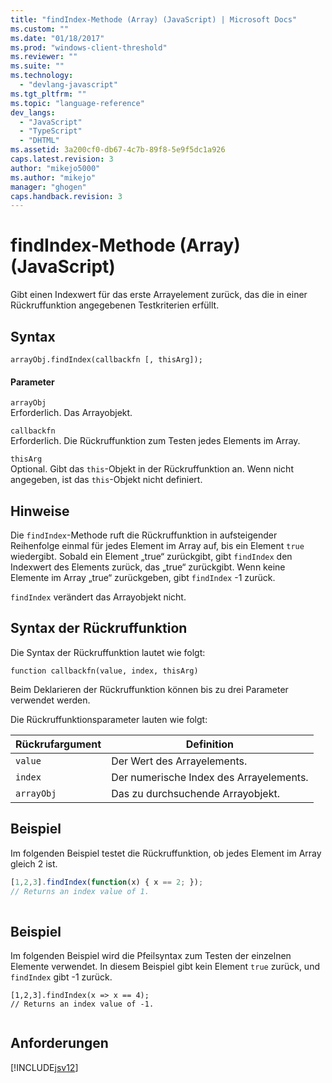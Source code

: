 ```yaml
---
title: "findIndex-Methode (Array) (JavaScript) | Microsoft Docs"
ms.custom: ""
ms.date: "01/18/2017"
ms.prod: "windows-client-threshold"
ms.reviewer: ""
ms.suite: ""
ms.technology: 
  - "devlang-javascript"
ms.tgt_pltfrm: ""
ms.topic: "language-reference"
dev_langs: 
  - "JavaScript"
  - "TypeScript"
  - "DHTML"
ms.assetid: 3a200cf0-db67-4c7b-89f8-5e9f5dc1a926
caps.latest.revision: 3
author: "mikejo5000"
ms.author: "mikejo"
manager: "ghogen"
caps.handback.revision: 3
---
```

# findIndex-Methode (Array) (JavaScript)
Gibt einen Indexwert für das erste Arrayelement zurück, das die in einer Rückruffunktion angegebenen Testkriterien erfüllt.  
  
## Syntax  
  
```  
arrayObj.findIndex(callbackfn [, thisArg]);  
```  
  
#### Parameter  
 `arrayObj`  
 Erforderlich.  Das Arrayobjekt.  
  
 `callbackfn`  
 Erforderlich.  Die Rückruffunktion zum Testen jedes Elements im Array.  
  
 `thisArg`  
 Optional.  Gibt das `this`\-Objekt in der Rückruffunktion an.  Wenn nicht angegeben, ist das `this`\-Objekt nicht definiert.  
  
## Hinweise  
 Die `findIndex`\-Methode ruft die Rückruffunktion in aufsteigender Reihenfolge einmal für jedes Element im Array auf, bis ein Element `true` wiedergibt.  Sobald ein Element „true“ zurückgibt, gibt `findIndex` den Indexwert des Elements zurück, das „true“ zurückgibt.  Wenn keine Elemente im Array „true“ zurückgeben, gibt `findIndex` \-1 zurück.  
  
 `findIndex` verändert das Arrayobjekt nicht.  
  
## Syntax der Rückruffunktion  
 Die Syntax der Rückruffunktion lautet wie folgt:  
  
 `function callbackfn(value, index, thisArg)`  
  
 Beim Deklarieren der Rückruffunktion können bis zu drei Parameter verwendet werden.  
  
 Die Rückruffunktionsparameter lauten wie folgt:  
  
|Rückrufargument|Definition|  
|---------------------|----------------|  
|`value`|Der Wert des Arrayelements.|  
|`index`|Der numerische Index des Arrayelements.|  
|`arrayObj`|Das zu durchsuchende Arrayobjekt.|  
  
## Beispiel  
 Im folgenden Beispiel testet die Rückruffunktion, ob jedes Element im Array gleich 2 ist.  
  
```javascript  
[1,2,3].findIndex(function(x) { x == 2; });  
// Returns an index value of 1.  
  
```  
  
## Beispiel  
 Im folgenden Beispiel wird die Pfeilsyntax zum Testen der einzelnen Elemente verwendet.  In diesem Beispiel gibt kein Element `true` zurück, und `findIndex` gibt \-1 zurück.  
  
```  
[1,2,3].findIndex(x => x == 4);  
// Returns an index value of -1.  
  
```  
  
## Anforderungen  
 [!INCLUDE[jsv12](../../javascript/reference/includes/jsv12-md.md)]